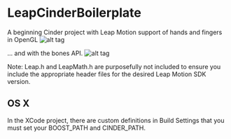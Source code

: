 LeapCinderBoilerplate
=====================

A beginning Cinder project with Leap Motion support of hands and fingers in OpenGL
![alt tag](https://raw.githubusercontent.com/voxq/LeapCinderBoilerplate/master/ScreenShot-01.png)

... and with the bones API.
![alt tag](https://raw.githubusercontent.com/voxq/LeapCinderBoilerplate/master/4hands-bones.png)

Note: Leap.h and LeapMath.h are purposefully not included to ensure you include the appropriate header files for the desired Leap Motion SDK version. 

OS X
----

In the XCode project, there are custom definitions in Build Settings that you must set your BOOST_PATH and CINDER_PATH.
